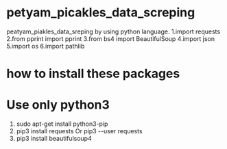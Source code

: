 # petyam_picakles_data_screping
peatyam_piakles_data_sreping by using python language.
1.import requests
2.from pprint import pprint
3.from bs4 import BeautifulSoup
4.import 	json
5.import os 
6.import pathlib

# how to install these packages
# Use only python3
1. sudo apt-get install python3-pip
2. pip3 install requests Or pip3 --user requests
3. pip3 install beautifulsoup4
